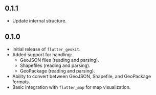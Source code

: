 ## 0.1.1

* Update internal structure.

## 0.1.0

* Initial release of `flutter_geokit`.
* Added support for handling:
  - GeoJSON files (reading and parsing).
  - Shapefiles (reading and parsing).
  - GeoPackage (reading and parsing).
* Ability to convert between GeoJSON, Shapefile, and GeoPackage formats.
* Basic integration with `flutter_map` for map visualization.
